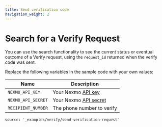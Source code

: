 ```yaml
---
title: Send verification code
navigation_weight: 2
---
```


# Search for a Verify Request

You can use the search functionality to see the current status or eventual outcome of a Verify request, using the `request_id` returned when the verify code was sent.

Replace the following variables in the sample code with your own values:

Name | Description
--|--
`NEXMO_API_KEY` | Your Nexmo [API key](https://developer.nexmo.com/concepts/guides/authentication#api-key-and-secret)
`NEXMO_API_SECRET` | Your Nexmo [API secret](https://developer.nexmo.com/concepts/guides/authentication#api-key-and-secret)
`RECIPIENT_NUMBER` | The phone number to verify

```code_snippets
source: '_examples/verify/send-verification-request'
```
